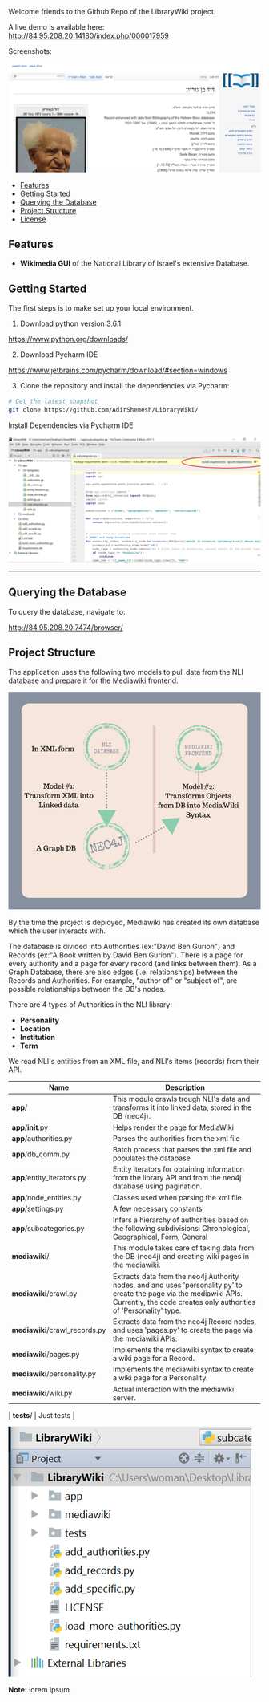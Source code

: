Welcome friends to the Github Repo of the LibraryWiki project.

A live demo is available here: http://84.95.208.20:14180/index.php/000017959

Screenshots:

<img src="ben-gurion.PNG">


- [Features](#features)
- [Getting Started](#getting-started)
- [Querying the Database](#querying-the-database)
- [Project Structure](#project-structure) 
- [License](#license)




Features
--------


- **Wikimedia GUI** of the National Library of Israel's extensive Database.





Getting Started
---------------

The first steps is to make set up your local environment.

1) Download python version 3.6.1

https://www.python.org/downloads/

2) Download Pycharm IDE

https://www.jetbrains.com/pycharm/download/#section=windows

3) Clone the repository and install the dependencies via Pycharm:

```bash
# Get the latest snapshot
git clone https://github.com/AdirShemesh/LibraryWiki/

```

Install Dependencies via Pycharm IDE

<img src="pycharm.png">



<hr>

Querying the Database
---------------

To query the database, navigate to:

http://84.95.208.20:7474/browser/




Project Structure
-----------------

The application uses the following two models to pull data from the NLI database and prepare it for the <a href="https://www.mediawiki.org/wiki/MediaWiki">Mediawiki</a> frontend.

<img src="structure.png">

By the time the project is deployed, Mediawiki has created its own database which the user interacts with.

The database is divided into Authorities (ex:"David Ben Gurion") and Records (ex:"A Book written by David Ben Gurion"). There is a page for every authority and a page for every record (and links between them). As a Graph Database, there are also edges (i.e. relationships) between the Records and Authorities. For example, "author of" or "subject of", are possible relationships between the DB's nodes.

There are 4 types of Authorities in the NLI library:

- **Personality**
- **Location**
- **Institution**
- **Term**



We read NLI's entities from an XML file, and NLI's items (records) from their API.



| Name                               | Description                                                  |
| ---------------------------------- | ------------------------------------------------------------ |
| **app**/                           | This module crawls trough NLI's data and transforms it into linked data, stored in the DB (neo4j).                                                                                         |
| **app**/__init__.py                | Helps render the page for MediaWiki                          |
| **app**/authorities.py             | Parses the authorities from the xml file                     |
| **app**/db_comm.py                 | Batch process that parses the xml file and populates the database                       |
| **app**/entity_iterators.py        | Entity iterators for obtaining information from the library API and from the neo4j database using pagination.                          |
| **app**/node_entities.py           | Classes used when parsing the xml file.                        |
| **app**/settings.py                | A few necessary constants                        |
| **app**/subcategories.py           | Infers a hierarchy of authorities based on the following subdivisions: Chronological, Geographical, Form, General                        |
| **mediawiki**/                     | This module takes care of taking data from the DB (neo4j) and creating wiki pages in the mediawiki.                                                                            |
| **mediawiki**/crawl.py             | Extracts data from the neo4j Authority nodes, and and uses 'personality.py' to create the page via the mediawiki APIs. Currently, the code creates only authorities of 'Personality' type.                                |
| **mediawiki**/crawl_records.py     | Extracts data from the neo4j Record nodes, and uses 'pages.py' to create the page via the mediawiki APIs.                                 |
| **mediawiki**/pages.py             | Implements the mediawiki syntax to create a wiki page for a Record.                              |
| **mediawiki**/personality.py       | Implements the mediawiki syntax to create a wiki page for a Personality.                                 |
| **mediawiki**/wiki.py              | Actual interaction with the mediawiki server.                              |

| **tests**/                         | Just tests                                                   |


<img src="LibraryWiki-files.PNG">


**Note:** lorem ipsum



